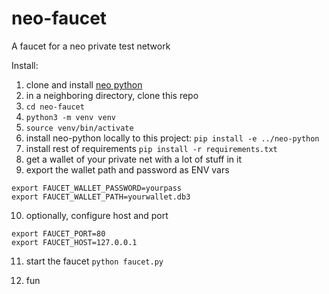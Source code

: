 # neo-faucet
A faucet for a neo private test network

Install:

1. clone and install [neo python](https://github.com/CityOfZion/neo-python)
2. in a neighboring directory, clone this repo
3. `cd neo-faucet`
4. `python3 -m venv venv`
5. `source venv/bin/activate`
6. install neo-python locally to this project: `pip install -e ../neo-python`
7. install rest of requirements `pip install -r requirements.txt`
8. get a wallet of your private net with a lot of stuff in it
9. export the wallet path and password as ENV vars
```
export FAUCET_WALLET_PASSWORD=yourpass
export FAUCET_WALLET_PATH=yourwallet.db3
```

10. optionally, configure host and port
```
export FAUCET_PORT=80
export FAUCET_HOST=127.0.0.1
```

11. start the faucet `python faucet.py`

12. fun
